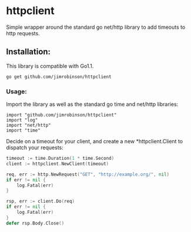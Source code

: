 # httpclient

Simple wrapper around the standard go net/http library to add timeouts
to http requests.

## Installation:

This library is compatible with Go1.1.

```
go get github.com/jimrobinson/httpclient
```

### Usage:

Import the library as well as the standard go time and net/http
libraries:

```
import "github.com/jimrobinson/httpclient"
import "log"
import "net/http"
import "time"
```

Decide on a timeout for your client, and create a new
*httpclient.Client to dispatch your requests:

```go
timeout := time.Duration(1 * time.Second)
client := httpclient.NewClient(timeout)

req, err := http.NewRequest("GET", "http://example.org/", nil)
if err != nil {
	log.Fatal(err)
}

rsp, err := client.Do(req)
if err != nil {
	log.Fatal(err)
}
defer rsp.Body.Close()
```
